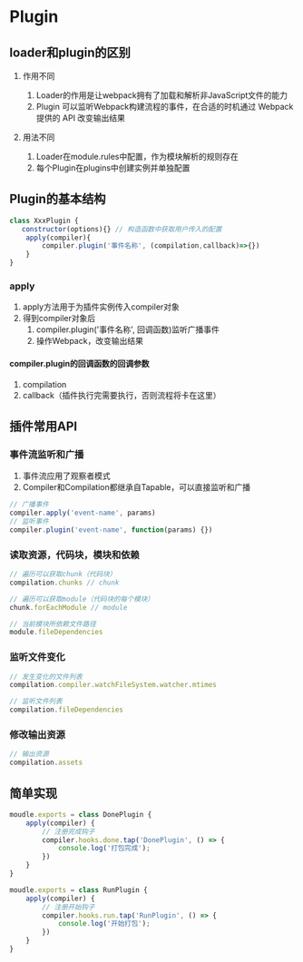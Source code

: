 # Plugin

## loader和plugin的区别

1. 作用不同
    1. Loader的作⽤是让webpack拥有了加载和解析⾮JavaScript⽂件的能⼒
    2. Plugin 可以监听Webpack构建流程的事件，在合适的时机通过 Webpack 提供的 API 改变输出结果

2. 用法不同
    1. Loader在module.rules中配置，作为模块解析的规则存在
    2. 每个Plugin在plugins中创建实例并单独配置

## Plugin的基本结构

```js
class XxxPlugin {
   constructor(options){} // 构造函数中获取用户传入的配置
    apply(compiler){
        compiler.plugin('事件名称', (compilation,callback)=>{})
    }
}
```

### apply

1. apply方法用于为插件实例传入compiler对象
2. 得到compiler对象后
   1. compiler.plugin('事件名称', 回调函数)监听广播事件
   2. 操作Webpack，改变输出结果

#### compiler.plugin的回调函数的回调参数

1. compilation
2. callback（插件执行完需要执行，否则流程将卡在这里）

## 插件常用API

### 事件流监听和广播

1. 事件流应用了观察者模式
2. Compiler和Compilation都继承自Tapable，可以直接监听和广播

```js
// 广播事件
compiler.apply('event-name', params)
// 监听事件
compiler.plugin('event-name', function(params) {})
```

### 读取资源，代码块，模块和依赖

```js
// 遍历可以获取chunk（代码块）
compilation.chunks // chunk

// 遍历可以获取module（代码块的每个模块）
chunk.forEachModule // module

// 当前模块所依赖文件路径
module.fileDependencies
```

### 监听文件变化

```js
// 发生变化的文件列表
compilation.compiler.watchFileSystem.watcher.mtimes

// 监听文件列表
compilation.fileDependencies
```

### 修改输出资源

```js
// 输出资源
compilation.assets
```

## 简单实现

```js
moudle.exports = class DonePlugin {
    apply(compiler) {
        // 注册完成钩子
        compiler.hooks.done.tap('DonePlugin', () => {
            console.log('打包完成');
        })
    }
}

moudle.exports = class RunPlugin {
    apply(compiler) {
        // 注册开始钩子
        compiler.hooks.run.tap('RunPlugin', () => {
            console.log('开始打包');
        })
    }
}
```

